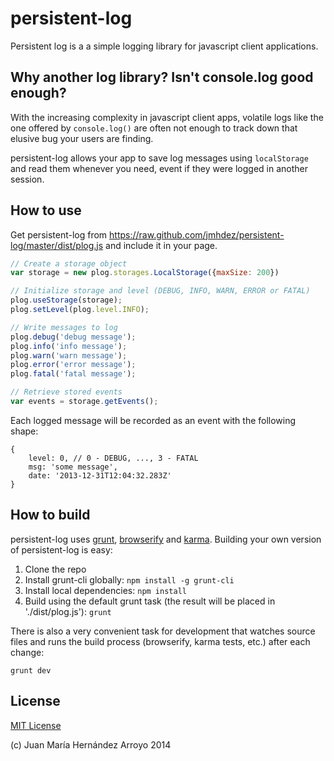 persistent-log
==============

Persistent log is a a simple logging library for javascript client applications. 

Why another log library? Isn't console.log good enough?
-------------------------------------------------------

With the increasing complexity in javascript client apps, volatile logs like the one offered by `console.log()` are often not enough to track down that elusive bug your users are finding.

persistent-log allows your app to save log messages using `localStorage` and read them whenever you need, event if they were logged in another session.

How to use
----------

Get persistent-log from https://raw.github.com/jmhdez/persistent-log/master/dist/plog.js and include it in your page.

```Javascript
// Create a storage object
var storage = new plog.storages.LocalStorage({maxSize: 200})

// Initialize storage and level (DEBUG, INFO, WARN, ERROR or FATAL)
plog.useStorage(storage);
plog.setLevel(plog.level.INFO);

// Write messages to log
plog.debug('debug message');
plog.info('info message');
plog.warn('warn message');
plog.error('error message');
plog.fatal('fatal message');

// Retrieve stored events
var events = storage.getEvents();
```

Each logged message will be recorded as an event with the following shape:

```
{
	level: 0, // 0 - DEBUG, ..., 3 - FATAL
	msg: 'some message',
	date: '2013-12-31T12:04:32.283Z'
}
```

How to build
------------

persistent-log uses [grunt](http://gruntjs.com/), [browserify](http://browserify.org/) and [karma](http://karma-runner.github.io/0.10/index.html). Building your own version of persistent-log is easy:

1. Clone the repo
2. Install grunt-cli globally: ``npm install -g grunt-cli``
3. Install local dependencies: ``npm install``
4. Build using the default grunt task (the result will be placed in './dist/plog.js'): ``grunt``

There is also a very convenient task for development that watches source files and runs the build process (browserify, karma tests, etc.) after each change:

``grunt dev``


License
-------

[MIT License](http://opensource.org/licenses/MIT)

(c) Juan María Hernández Arroyo 2014